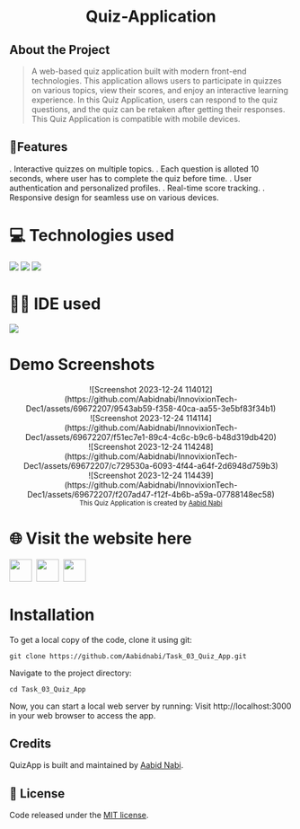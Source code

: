 <h1 align="center">Quiz-Application</h1> 
 
## About the Project
> A web-based quiz application built with modern front-end technologies. 
> This application allows users to participate in quizzes on various topics, view their scores, and enjoy an interactive learning experience.
> In this Quiz Application, users can respond to the quiz questions, and the quiz can be retaken after getting their responses. 
> This Quiz Application is compatible with mobile devices.

## 📝Features
. Interactive quizzes on multiple topics.
. Each question is alloted 10 seconds, where user has to complete the quiz before time. 
. User authentication and personalized profiles.
. Real-time score tracking.
. Responsive design for seamless use on various devices.

# 💻 Technologies used
<img src="https://img.shields.io/badge/HTML5-FF3300?style=for-the-badge&logo=html5&logoColor=white">
<img src="https://img.shields.io/badge/CSS3-0066FF?style=for-the-badge&logo=css3&logoColor=white">
<img src="https://img.shields.io/badge/JavaScript-FFF600?style=for-the-badge&logo=javascript&logoColor=white">

# 👩‍💻 IDE used
<img src="https://img.shields.io/badge/Visual_Studio_Code-0078D4?style=for-the-badge&logo=visual%20studio%20code&logoColor=white">

# Demo Screenshots
<div  style=width="600" height="400" align="center">
![Screenshot 2023-12-24 114012](https://github.com/Aabidnabi/InnovixionTech-Dec1/assets/69672207/9543ab59-f358-40ca-aa55-3e5bf83f34b1)<br>
![Screenshot 2023-12-24 114114](https://github.com/Aabidnabi/InnovixionTech-Dec1/assets/69672207/f51ec7e1-89c4-4c6c-b9c6-b48d319db420)<br>
![Screenshot 2023-12-24 114248](https://github.com/Aabidnabi/InnovixionTech-Dec1/assets/69672207/c729530a-6093-4f44-a64f-2d6948d759b3)<br>
![Screenshot 2023-12-24 114439](https://github.com/Aabidnabi/InnovixionTech-Dec1/assets/69672207/f207ad47-f12f-4b6b-a59a-07788148ec58)
</div>
<div align="center">
<sub>This Quiz Application is created by
<a href="https://github.com/Aabidnabi">Aabid Nabi </a>
</sub>
</div>

# 🌐 Visit the website here
<a href="https://valentinefernandes.github.io/Quiz-Application/">
<img width="40" height="40" src="https://github.com/ValentineFernandes/ValentineFernandes/blob/main/Portfolio/github.png"></a>
&nbsp;<a href="https://quizapplsite.netlify.app"><img width="40" height="40" src="https://github.com/ValentineFernandes/ValentineFernandes/blob/main/Portfolio/netlify.jpg"></a>
&nbsp;<a href="https://quiz-application-pearl.vercel.app/"><img width="40" height="40" src="https://github.com/ValentineFernandes/ValentineFernandes/blob/main/Portfolio/vercel.png"></a>

# Installation
To get a local copy of the code, clone it using git:

```
git clone https://github.com/Aabidnabi/Task_03_Quiz_App.git
```
Navigate to the project directory:
```
cd Task_03_Quiz_App
```
Now, you can start a local web server by running:
Visit http://localhost:3000 in your web browser to access the app.

## Credits
QuizApp is built and maintained by [Aabid Nabi](https://portfolioaabidnabi.nelify.app).

## 📕 License
Code released under the [MIT license](#).
